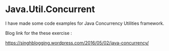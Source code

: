 # Java.Util.Concurrent

I have made some code examples for Java Concurrency Utilities framework.

Blog link for the these exercise :

https://singhblogging.wordpress.com/2016/05/02/java-concurrency/
